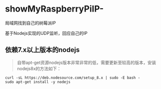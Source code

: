 # showMyRaspberryPiIP-
局域网找到自己的树莓派IP

基于Nodejs实现的UDP监听，回应自己的IP

## 依赖7.x以上版本的nodejs
>自带apt-get资源nodejs版本非常非常的低，需要更新至较高的版本，安装nodejs8x的方法如下：

```shell
curl -sL https://deb.nodesource.com/setup_8.x | sudo -E bash -
sudo apt-get install -y nodejs
```
